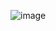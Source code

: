 ![image](https://github.com/AnoushkaTripathi/Mixed-signal-SoC-design-using-OpenLANE-Sky130/assets/98522737/0fb3fe5a-0829-423e-a3a8-501e9abcd972)
